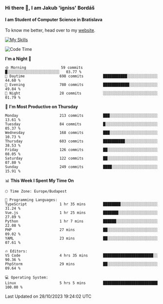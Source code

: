 ### Hi there 👋, I am Jakub 'igniss' Bordáš

#### I am Student of Computer Science in Bratislava
To know me better, head over to my [website](https://bordas.sk).

[![My Skills](https://skillicons.dev/icons?i=js,html,css,figma,svelte,java,kotlin,python,postgresql,typescript,nest,nodejs)](https://bordas.sk)


<!--START_SECTION:waka-->
![Code Time](http://img.shields.io/badge/Code%20Time-1%2C250%20hrs%2018%20mins-blue)

**I'm a Night 🦉** 

```text
🌞 Morning                59 commits          █░░░░░░░░░░░░░░░░░░░░░░░░   03.77 % 
🌆 Daytime                698 commits         ███████████░░░░░░░░░░░░░░   44.60 % 
🌃 Evening                780 commits         ████████████░░░░░░░░░░░░░   49.84 % 
🌙 Night                  28 commits          ░░░░░░░░░░░░░░░░░░░░░░░░░   01.79 % 
```
📅 **I'm Most Productive on Thursday** 

```text
Monday                   213 commits         ███░░░░░░░░░░░░░░░░░░░░░░   13.61 % 
Tuesday                  84 commits          █░░░░░░░░░░░░░░░░░░░░░░░░   05.37 % 
Wednesday                168 commits         ███░░░░░░░░░░░░░░░░░░░░░░   10.73 % 
Thursday                 603 commits         ██████████░░░░░░░░░░░░░░░   38.53 % 
Friday                   126 commits         ██░░░░░░░░░░░░░░░░░░░░░░░   08.05 % 
Saturday                 122 commits         ██░░░░░░░░░░░░░░░░░░░░░░░   07.80 % 
Sunday                   249 commits         ████░░░░░░░░░░░░░░░░░░░░░   15.91 % 
```


📊 **This Week I Spent My Time On** 

```text
🕑︎ Time Zone: Europe/Budapest

💬 Programming Languages: 
TypeScript               1 hr 35 mins        ████████░░░░░░░░░░░░░░░░░   31.24 % 
Vue.js                   1 hr 25 mins        ███████░░░░░░░░░░░░░░░░░░   27.89 % 
Python                   1 hr 7 mins         ██████░░░░░░░░░░░░░░░░░░░   22.08 % 
PHP                      27 mins             ██░░░░░░░░░░░░░░░░░░░░░░░   09.02 % 
YAML                     23 mins             ██░░░░░░░░░░░░░░░░░░░░░░░   07.61 % 

🔥 Editors: 
VS Code                  4 hrs 35 mins       ███████████████████████░░   90.36 % 
PhpStorm                 29 mins             ██░░░░░░░░░░░░░░░░░░░░░░░   09.64 % 

💻 Operating System: 
Linux                    5 hrs 5 mins        █████████████████████████   100.00 % 
```


 Last Updated on 28/10/2023 19:24:02 UTC
<!--END_SECTION:waka-->
